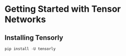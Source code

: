 # Getting Started with Tensor Networks

## Installing Tensorly

```python
pip install -U tensorly
```
